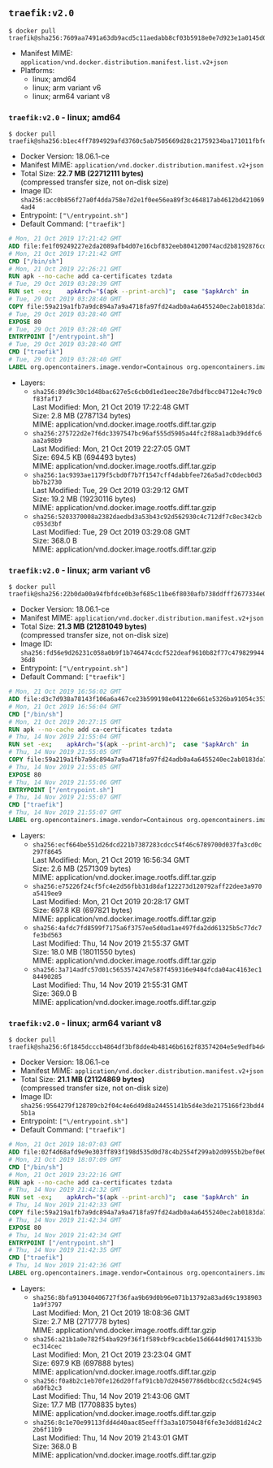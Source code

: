 ## `traefik:v2.0`

```console
$ docker pull traefik@sha256:7609aa7491a63db9acd5c11aedabb8cf03b5918e0e7d923e1a0145d06639127e
```

-	Manifest MIME: `application/vnd.docker.distribution.manifest.list.v2+json`
-	Platforms:
	-	linux; amd64
	-	linux; arm variant v6
	-	linux; arm64 variant v8

### `traefik:v2.0` - linux; amd64

```console
$ docker pull traefik@sha256:b1ec4ff7894929afd3760c5ab7505669d28c21759234ba171011fbfe37359341
```

-	Docker Version: 18.06.1-ce
-	Manifest MIME: `application/vnd.docker.distribution.manifest.v2+json`
-	Total Size: **22.7 MB (22712111 bytes)**  
	(compressed transfer size, not on-disk size)
-	Image ID: `sha256:acc0b856f27a0f4dda758e7d2e1f0ee56ea89f3c464817ab4612bd4210694ad4`
-	Entrypoint: `["\/entrypoint.sh"]`
-	Default Command: `["traefik"]`

```dockerfile
# Mon, 21 Oct 2019 17:21:42 GMT
ADD file:fe1f09249227e2da2089afb4d07e16cbf832eeb804120074acd2b8192876cd28 in / 
# Mon, 21 Oct 2019 17:21:42 GMT
CMD ["/bin/sh"]
# Mon, 21 Oct 2019 22:26:21 GMT
RUN apk --no-cache add ca-certificates tzdata
# Tue, 29 Oct 2019 03:28:39 GMT
RUN set -ex; 	apkArch="$(apk --print-arch)"; 	case "$apkArch" in 		armhf) arch='armv6' ;; 		aarch64) arch='arm64' ;; 		x86_64) arch='amd64' ;; 		*) echo >&2 "error: unsupported architecture: $apkArch"; exit 1 ;; 	esac; 	wget --quiet -O /tmp/traefik.tar.gz "https://github.com/containous/traefik/releases/download/v2.0.4/traefik_v2.0.4_linux_$arch.tar.gz"; 	tar xzvf /tmp/traefik.tar.gz -C /usr/local/bin traefik; 	rm -f /tmp/traefik.tar.gz; 	chmod +x /usr/local/bin/traefik
# Tue, 29 Oct 2019 03:28:40 GMT
COPY file:59a219a1fb7a9dc894a7a9a4718fa97fd24adb0a4a6455240ec2ab0183da796e in / 
# Tue, 29 Oct 2019 03:28:40 GMT
EXPOSE 80
# Tue, 29 Oct 2019 03:28:40 GMT
ENTRYPOINT ["/entrypoint.sh"]
# Tue, 29 Oct 2019 03:28:40 GMT
CMD ["traefik"]
# Tue, 29 Oct 2019 03:28:40 GMT
LABEL org.opencontainers.image.vendor=Containous org.opencontainers.image.url=https://traefik.io org.opencontainers.image.title=Traefik org.opencontainers.image.description=A modern reverse-proxy org.opencontainers.image.version=v2.0.4 org.opencontainers.image.documentation=https://docs.traefik.io
```

-	Layers:
	-	`sha256:89d9c30c1d48bac627e5c6cb0d1ed1eec28e7dbdfbcc04712e4c79c0f83faf17`  
		Last Modified: Mon, 21 Oct 2019 17:22:48 GMT  
		Size: 2.8 MB (2787134 bytes)  
		MIME: application/vnd.docker.image.rootfs.diff.tar.gzip
	-	`sha256:275722d2e7f6dc3397547bc96af555d5905a44fc2f88a1adb39ddfc6aa2a98b9`  
		Last Modified: Mon, 21 Oct 2019 22:27:05 GMT  
		Size: 694.5 KB (694493 bytes)  
		MIME: application/vnd.docker.image.rootfs.diff.tar.gzip
	-	`sha256:1ac9393ae1179f5cbd0f7b7f1547cff4dabbfee726a5ad7c0decb0d3bb7b2730`  
		Last Modified: Tue, 29 Oct 2019 03:29:12 GMT  
		Size: 19.2 MB (19230116 bytes)  
		MIME: application/vnd.docker.image.rootfs.diff.tar.gzip
	-	`sha256:5203370008a2382daedbd3a53b43c92d562930c4c712df7c8ec342cbc053d3bf`  
		Last Modified: Tue, 29 Oct 2019 03:29:08 GMT  
		Size: 368.0 B  
		MIME: application/vnd.docker.image.rootfs.diff.tar.gzip

### `traefik:v2.0` - linux; arm variant v6

```console
$ docker pull traefik@sha256:22b0da00a94fbfdce0b3ef685c11be6f8030afb738ddfff2677334e04d33596f
```

-	Docker Version: 18.06.1-ce
-	Manifest MIME: `application/vnd.docker.distribution.manifest.v2+json`
-	Total Size: **21.3 MB (21281049 bytes)**  
	(compressed transfer size, not on-disk size)
-	Image ID: `sha256:fd56e9d26231c058a0b9f1b746474cdcf522deaf9610b82f77c47982994436d8`
-	Entrypoint: `["\/entrypoint.sh"]`
-	Default Command: `["traefik"]`

```dockerfile
# Mon, 21 Oct 2019 16:56:02 GMT
ADD file:d3c7d938a78143f106a6a467ce23b599198e041220e661e5326ba91054c353ef in / 
# Mon, 21 Oct 2019 16:56:04 GMT
CMD ["/bin/sh"]
# Mon, 21 Oct 2019 20:27:15 GMT
RUN apk --no-cache add ca-certificates tzdata
# Thu, 14 Nov 2019 21:55:04 GMT
RUN set -ex; 	apkArch="$(apk --print-arch)"; 	case "$apkArch" in 		armhf) arch='armv6' ;; 		aarch64) arch='arm64' ;; 		x86_64) arch='amd64' ;; 		*) echo >&2 "error: unsupported architecture: $apkArch"; exit 1 ;; 	esac; 	wget --quiet -O /tmp/traefik.tar.gz "https://github.com/containous/traefik/releases/download/v2.0.5/traefik_v2.0.5_linux_$arch.tar.gz"; 	tar xzvf /tmp/traefik.tar.gz -C /usr/local/bin traefik; 	rm -f /tmp/traefik.tar.gz; 	chmod +x /usr/local/bin/traefik
# Thu, 14 Nov 2019 21:55:05 GMT
COPY file:59a219a1fb7a9dc894a7a9a4718fa97fd24adb0a4a6455240ec2ab0183da796e in / 
# Thu, 14 Nov 2019 21:55:05 GMT
EXPOSE 80
# Thu, 14 Nov 2019 21:55:06 GMT
ENTRYPOINT ["/entrypoint.sh"]
# Thu, 14 Nov 2019 21:55:07 GMT
CMD ["traefik"]
# Thu, 14 Nov 2019 21:55:07 GMT
LABEL org.opencontainers.image.vendor=Containous org.opencontainers.image.url=https://traefik.io org.opencontainers.image.title=Traefik org.opencontainers.image.description=A modern reverse-proxy org.opencontainers.image.version=v2.0.5 org.opencontainers.image.documentation=https://docs.traefik.io
```

-	Layers:
	-	`sha256:ecf664be551d26dcd221b7387283cdcc54f46c6789700d037fa3cd0c297f8645`  
		Last Modified: Mon, 21 Oct 2019 16:56:34 GMT  
		Size: 2.6 MB (2571309 bytes)  
		MIME: application/vnd.docker.image.rootfs.diff.tar.gzip
	-	`sha256:e75226f24cf5fc4e2d56fbb31d8daf122273d120792aff22dee3a970a5419ee9`  
		Last Modified: Mon, 21 Oct 2019 20:28:17 GMT  
		Size: 697.8 KB (697821 bytes)  
		MIME: application/vnd.docker.image.rootfs.diff.tar.gzip
	-	`sha256:4afdc7fd8599f7175a6f3757ee5d0ad1ae497fda2dd61325b5c77dc7fe3bd563`  
		Last Modified: Thu, 14 Nov 2019 21:55:37 GMT  
		Size: 18.0 MB (18011550 bytes)  
		MIME: application/vnd.docker.image.rootfs.diff.tar.gzip
	-	`sha256:3a714adfc57d01c5653574247e587f459316e9404fcda04ac4163ec184490285`  
		Last Modified: Thu, 14 Nov 2019 21:55:31 GMT  
		Size: 369.0 B  
		MIME: application/vnd.docker.image.rootfs.diff.tar.gzip

### `traefik:v2.0` - linux; arm64 variant v8

```console
$ docker pull traefik@sha256:6f1845dcccb4864df3bf8dde4b48146b6162f83574204e5e9edfb4d4a7b6e077
```

-	Docker Version: 18.06.1-ce
-	Manifest MIME: `application/vnd.docker.distribution.manifest.v2+json`
-	Total Size: **21.1 MB (21124869 bytes)**  
	(compressed transfer size, not on-disk size)
-	Image ID: `sha256:9564279f128789cb2f04c4e6d49d8a24455141b5d4e3de2175166f23bdd45b1a`
-	Entrypoint: `["\/entrypoint.sh"]`
-	Default Command: `["traefik"]`

```dockerfile
# Mon, 21 Oct 2019 18:07:03 GMT
ADD file:02f4d68afd9e9e303ff893f198d535d0d78c4b2554f299ab2d0955b2bef0e06a in / 
# Mon, 21 Oct 2019 18:07:09 GMT
CMD ["/bin/sh"]
# Mon, 21 Oct 2019 23:22:16 GMT
RUN apk --no-cache add ca-certificates tzdata
# Thu, 14 Nov 2019 21:42:32 GMT
RUN set -ex; 	apkArch="$(apk --print-arch)"; 	case "$apkArch" in 		armhf) arch='armv6' ;; 		aarch64) arch='arm64' ;; 		x86_64) arch='amd64' ;; 		*) echo >&2 "error: unsupported architecture: $apkArch"; exit 1 ;; 	esac; 	wget --quiet -O /tmp/traefik.tar.gz "https://github.com/containous/traefik/releases/download/v2.0.5/traefik_v2.0.5_linux_$arch.tar.gz"; 	tar xzvf /tmp/traefik.tar.gz -C /usr/local/bin traefik; 	rm -f /tmp/traefik.tar.gz; 	chmod +x /usr/local/bin/traefik
# Thu, 14 Nov 2019 21:42:33 GMT
COPY file:59a219a1fb7a9dc894a7a9a4718fa97fd24adb0a4a6455240ec2ab0183da796e in / 
# Thu, 14 Nov 2019 21:42:34 GMT
EXPOSE 80
# Thu, 14 Nov 2019 21:42:34 GMT
ENTRYPOINT ["/entrypoint.sh"]
# Thu, 14 Nov 2019 21:42:35 GMT
CMD ["traefik"]
# Thu, 14 Nov 2019 21:42:36 GMT
LABEL org.opencontainers.image.vendor=Containous org.opencontainers.image.url=https://traefik.io org.opencontainers.image.title=Traefik org.opencontainers.image.description=A modern reverse-proxy org.opencontainers.image.version=v2.0.5 org.opencontainers.image.documentation=https://docs.traefik.io
```

-	Layers:
	-	`sha256:8bfa913040406727f36faa9b69d0b96e071b13792a83ad69c19389031a9f3797`  
		Last Modified: Mon, 21 Oct 2019 18:08:36 GMT  
		Size: 2.7 MB (2717778 bytes)  
		MIME: application/vnd.docker.image.rootfs.diff.tar.gzip
	-	`sha256:a21b1a0e782f54ba929f36f1f589cbf9cacb6e15d6644d901741533bec314cec`  
		Last Modified: Mon, 21 Oct 2019 23:23:04 GMT  
		Size: 697.9 KB (697888 bytes)  
		MIME: application/vnd.docker.image.rootfs.diff.tar.gzip
	-	`sha256:f0a8b2c1eb70fe126d20ffaf91cbb7d204507786dbbcd2cc5d24c945a60fb2c3`  
		Last Modified: Thu, 14 Nov 2019 21:43:06 GMT  
		Size: 17.7 MB (17708835 bytes)  
		MIME: application/vnd.docker.image.rootfs.diff.tar.gzip
	-	`sha256:8c1e70e99113fdd4d40aac85eefff3a3a1075048f6fe3e3dd81d24c22b6f11b9`  
		Last Modified: Thu, 14 Nov 2019 21:43:01 GMT  
		Size: 368.0 B  
		MIME: application/vnd.docker.image.rootfs.diff.tar.gzip
